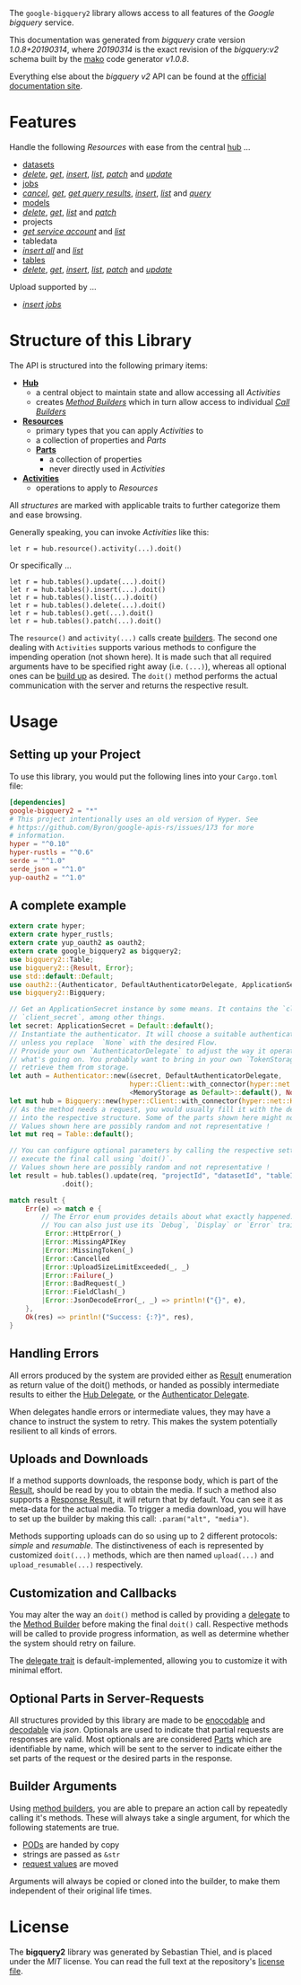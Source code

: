<!---
DO NOT EDIT !
This file was generated automatically from 'src/mako/api/README.md.mako'
DO NOT EDIT !
-->
The `google-bigquery2` library allows access to all features of the *Google bigquery* service.

This documentation was generated from *bigquery* crate version *1.0.8+20190314*, where *20190314* is the exact revision of the *bigquery:v2* schema built by the [mako](http://www.makotemplates.org/) code generator *v1.0.8*.

Everything else about the *bigquery* *v2* API can be found at the
[official documentation site](https://cloud.google.com/bigquery/).
# Features

Handle the following *Resources* with ease from the central [hub](https://docs.rs/google-bigquery2/1.0.8+20190314/google_bigquery2/struct.Bigquery.html) ... 

* [datasets](https://docs.rs/google-bigquery2/1.0.8+20190314/google_bigquery2/struct.Dataset.html)
 * [*delete*](https://docs.rs/google-bigquery2/1.0.8+20190314/google_bigquery2/struct.DatasetDeleteCall.html), [*get*](https://docs.rs/google-bigquery2/1.0.8+20190314/google_bigquery2/struct.DatasetGetCall.html), [*insert*](https://docs.rs/google-bigquery2/1.0.8+20190314/google_bigquery2/struct.DatasetInsertCall.html), [*list*](https://docs.rs/google-bigquery2/1.0.8+20190314/google_bigquery2/struct.DatasetListCall.html), [*patch*](https://docs.rs/google-bigquery2/1.0.8+20190314/google_bigquery2/struct.DatasetPatchCall.html) and [*update*](https://docs.rs/google-bigquery2/1.0.8+20190314/google_bigquery2/struct.DatasetUpdateCall.html)
* [jobs](https://docs.rs/google-bigquery2/1.0.8+20190314/google_bigquery2/struct.Job.html)
 * [*cancel*](https://docs.rs/google-bigquery2/1.0.8+20190314/google_bigquery2/struct.JobCancelCall.html), [*get*](https://docs.rs/google-bigquery2/1.0.8+20190314/google_bigquery2/struct.JobGetCall.html), [*get query results*](https://docs.rs/google-bigquery2/1.0.8+20190314/google_bigquery2/struct.JobGetQueryResultCall.html), [*insert*](https://docs.rs/google-bigquery2/1.0.8+20190314/google_bigquery2/struct.JobInsertCall.html), [*list*](https://docs.rs/google-bigquery2/1.0.8+20190314/google_bigquery2/struct.JobListCall.html) and [*query*](https://docs.rs/google-bigquery2/1.0.8+20190314/google_bigquery2/struct.JobQueryCall.html)
* [models](https://docs.rs/google-bigquery2/1.0.8+20190314/google_bigquery2/struct.Model.html)
 * [*delete*](https://docs.rs/google-bigquery2/1.0.8+20190314/google_bigquery2/struct.ModelDeleteCall.html), [*get*](https://docs.rs/google-bigquery2/1.0.8+20190314/google_bigquery2/struct.ModelGetCall.html), [*list*](https://docs.rs/google-bigquery2/1.0.8+20190314/google_bigquery2/struct.ModelListCall.html) and [*patch*](https://docs.rs/google-bigquery2/1.0.8+20190314/google_bigquery2/struct.ModelPatchCall.html)
* projects
 * [*get service account*](https://docs.rs/google-bigquery2/1.0.8+20190314/google_bigquery2/struct.ProjectGetServiceAccountCall.html) and [*list*](https://docs.rs/google-bigquery2/1.0.8+20190314/google_bigquery2/struct.ProjectListCall.html)
* tabledata
 * [*insert all*](https://docs.rs/google-bigquery2/1.0.8+20190314/google_bigquery2/struct.TabledataInsertAllCall.html) and [*list*](https://docs.rs/google-bigquery2/1.0.8+20190314/google_bigquery2/struct.TabledataListCall.html)
* [tables](https://docs.rs/google-bigquery2/1.0.8+20190314/google_bigquery2/struct.Table.html)
 * [*delete*](https://docs.rs/google-bigquery2/1.0.8+20190314/google_bigquery2/struct.TableDeleteCall.html), [*get*](https://docs.rs/google-bigquery2/1.0.8+20190314/google_bigquery2/struct.TableGetCall.html), [*insert*](https://docs.rs/google-bigquery2/1.0.8+20190314/google_bigquery2/struct.TableInsertCall.html), [*list*](https://docs.rs/google-bigquery2/1.0.8+20190314/google_bigquery2/struct.TableListCall.html), [*patch*](https://docs.rs/google-bigquery2/1.0.8+20190314/google_bigquery2/struct.TablePatchCall.html) and [*update*](https://docs.rs/google-bigquery2/1.0.8+20190314/google_bigquery2/struct.TableUpdateCall.html)


Upload supported by ...

* [*insert jobs*](https://docs.rs/google-bigquery2/1.0.8+20190314/google_bigquery2/struct.JobInsertCall.html)



# Structure of this Library

The API is structured into the following primary items:

* **[Hub](https://docs.rs/google-bigquery2/1.0.8+20190314/google_bigquery2/struct.Bigquery.html)**
    * a central object to maintain state and allow accessing all *Activities*
    * creates [*Method Builders*](https://docs.rs/google-bigquery2/1.0.8+20190314/google_bigquery2/trait.MethodsBuilder.html) which in turn
      allow access to individual [*Call Builders*](https://docs.rs/google-bigquery2/1.0.8+20190314/google_bigquery2/trait.CallBuilder.html)
* **[Resources](https://docs.rs/google-bigquery2/1.0.8+20190314/google_bigquery2/trait.Resource.html)**
    * primary types that you can apply *Activities* to
    * a collection of properties and *Parts*
    * **[Parts](https://docs.rs/google-bigquery2/1.0.8+20190314/google_bigquery2/trait.Part.html)**
        * a collection of properties
        * never directly used in *Activities*
* **[Activities](https://docs.rs/google-bigquery2/1.0.8+20190314/google_bigquery2/trait.CallBuilder.html)**
    * operations to apply to *Resources*

All *structures* are marked with applicable traits to further categorize them and ease browsing.

Generally speaking, you can invoke *Activities* like this:

```Rust,ignore
let r = hub.resource().activity(...).doit()
```

Or specifically ...

```ignore
let r = hub.tables().update(...).doit()
let r = hub.tables().insert(...).doit()
let r = hub.tables().list(...).doit()
let r = hub.tables().delete(...).doit()
let r = hub.tables().get(...).doit()
let r = hub.tables().patch(...).doit()
```

The `resource()` and `activity(...)` calls create [builders][builder-pattern]. The second one dealing with `Activities` 
supports various methods to configure the impending operation (not shown here). It is made such that all required arguments have to be 
specified right away (i.e. `(...)`), whereas all optional ones can be [build up][builder-pattern] as desired.
The `doit()` method performs the actual communication with the server and returns the respective result.

# Usage

## Setting up your Project

To use this library, you would put the following lines into your `Cargo.toml` file:

```toml
[dependencies]
google-bigquery2 = "*"
# This project intentionally uses an old version of Hyper. See
# https://github.com/Byron/google-apis-rs/issues/173 for more
# information.
hyper = "^0.10"
hyper-rustls = "^0.6"
serde = "^1.0"
serde_json = "^1.0"
yup-oauth2 = "^1.0"
```

## A complete example

```Rust
extern crate hyper;
extern crate hyper_rustls;
extern crate yup_oauth2 as oauth2;
extern crate google_bigquery2 as bigquery2;
use bigquery2::Table;
use bigquery2::{Result, Error};
use std::default::Default;
use oauth2::{Authenticator, DefaultAuthenticatorDelegate, ApplicationSecret, MemoryStorage};
use bigquery2::Bigquery;

// Get an ApplicationSecret instance by some means. It contains the `client_id` and 
// `client_secret`, among other things.
let secret: ApplicationSecret = Default::default();
// Instantiate the authenticator. It will choose a suitable authentication flow for you, 
// unless you replace  `None` with the desired Flow.
// Provide your own `AuthenticatorDelegate` to adjust the way it operates and get feedback about 
// what's going on. You probably want to bring in your own `TokenStorage` to persist tokens and
// retrieve them from storage.
let auth = Authenticator::new(&secret, DefaultAuthenticatorDelegate,
                              hyper::Client::with_connector(hyper::net::HttpsConnector::new(hyper_rustls::TlsClient::new())),
                              <MemoryStorage as Default>::default(), None);
let mut hub = Bigquery::new(hyper::Client::with_connector(hyper::net::HttpsConnector::new(hyper_rustls::TlsClient::new())), auth);
// As the method needs a request, you would usually fill it with the desired information
// into the respective structure. Some of the parts shown here might not be applicable !
// Values shown here are possibly random and not representative !
let mut req = Table::default();

// You can configure optional parameters by calling the respective setters at will, and
// execute the final call using `doit()`.
// Values shown here are possibly random and not representative !
let result = hub.tables().update(req, "projectId", "datasetId", "tableId")
             .doit();

match result {
    Err(e) => match e {
        // The Error enum provides details about what exactly happened.
        // You can also just use its `Debug`, `Display` or `Error` traits
         Error::HttpError(_)
        |Error::MissingAPIKey
        |Error::MissingToken(_)
        |Error::Cancelled
        |Error::UploadSizeLimitExceeded(_, _)
        |Error::Failure(_)
        |Error::BadRequest(_)
        |Error::FieldClash(_)
        |Error::JsonDecodeError(_, _) => println!("{}", e),
    },
    Ok(res) => println!("Success: {:?}", res),
}

```
## Handling Errors

All errors produced by the system are provided either as [Result](https://docs.rs/google-bigquery2/1.0.8+20190314/google_bigquery2/enum.Result.html) enumeration as return value of 
the doit() methods, or handed as possibly intermediate results to either the 
[Hub Delegate](https://docs.rs/google-bigquery2/1.0.8+20190314/google_bigquery2/trait.Delegate.html), or the [Authenticator Delegate](https://docs.rs/yup-oauth2/*/yup_oauth2/trait.AuthenticatorDelegate.html).

When delegates handle errors or intermediate values, they may have a chance to instruct the system to retry. This 
makes the system potentially resilient to all kinds of errors.

## Uploads and Downloads
If a method supports downloads, the response body, which is part of the [Result](https://docs.rs/google-bigquery2/1.0.8+20190314/google_bigquery2/enum.Result.html), should be
read by you to obtain the media.
If such a method also supports a [Response Result](https://docs.rs/google-bigquery2/1.0.8+20190314/google_bigquery2/trait.ResponseResult.html), it will return that by default.
You can see it as meta-data for the actual media. To trigger a media download, you will have to set up the builder by making
this call: `.param("alt", "media")`.

Methods supporting uploads can do so using up to 2 different protocols: 
*simple* and *resumable*. The distinctiveness of each is represented by customized 
`doit(...)` methods, which are then named `upload(...)` and `upload_resumable(...)` respectively.

## Customization and Callbacks

You may alter the way an `doit()` method is called by providing a [delegate](https://docs.rs/google-bigquery2/1.0.8+20190314/google_bigquery2/trait.Delegate.html) to the 
[Method Builder](https://docs.rs/google-bigquery2/1.0.8+20190314/google_bigquery2/trait.CallBuilder.html) before making the final `doit()` call. 
Respective methods will be called to provide progress information, as well as determine whether the system should 
retry on failure.

The [delegate trait](https://docs.rs/google-bigquery2/1.0.8+20190314/google_bigquery2/trait.Delegate.html) is default-implemented, allowing you to customize it with minimal effort.

## Optional Parts in Server-Requests

All structures provided by this library are made to be [enocodable](https://docs.rs/google-bigquery2/1.0.8+20190314/google_bigquery2/trait.RequestValue.html) and 
[decodable](https://docs.rs/google-bigquery2/1.0.8+20190314/google_bigquery2/trait.ResponseResult.html) via *json*. Optionals are used to indicate that partial requests are responses 
are valid.
Most optionals are are considered [Parts](https://docs.rs/google-bigquery2/1.0.8+20190314/google_bigquery2/trait.Part.html) which are identifiable by name, which will be sent to 
the server to indicate either the set parts of the request or the desired parts in the response.

## Builder Arguments

Using [method builders](https://docs.rs/google-bigquery2/1.0.8+20190314/google_bigquery2/trait.CallBuilder.html), you are able to prepare an action call by repeatedly calling it's methods.
These will always take a single argument, for which the following statements are true.

* [PODs][wiki-pod] are handed by copy
* strings are passed as `&str`
* [request values](https://docs.rs/google-bigquery2/1.0.8+20190314/google_bigquery2/trait.RequestValue.html) are moved

Arguments will always be copied or cloned into the builder, to make them independent of their original life times.

[wiki-pod]: http://en.wikipedia.org/wiki/Plain_old_data_structure
[builder-pattern]: http://en.wikipedia.org/wiki/Builder_pattern
[google-go-api]: https://github.com/google/google-api-go-client

# License
The **bigquery2** library was generated by Sebastian Thiel, and is placed 
under the *MIT* license.
You can read the full text at the repository's [license file][repo-license].

[repo-license]: https://github.com/Byron/google-apis-rsblob/master/LICENSE.md

